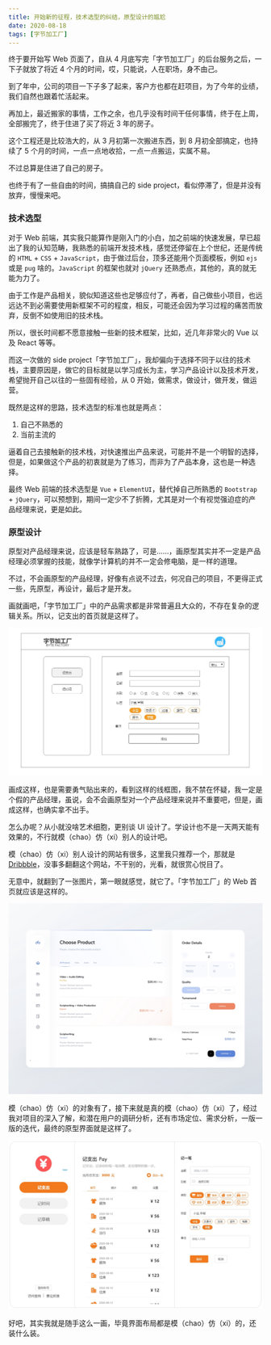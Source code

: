 ```yaml
---
title: 开始新的征程，技术选型的纠结，原型设计的尴尬
date: 2020-08-18
tags: [字节加工厂]
---
```


终于要开始写 Web 页面了，自从 4 月底写完「字节加工厂」的后台服务之后，一下子就放了将近 4 个月的时间，哎，只能说，人在职场，身不由己。

<!-- more -->

到了年中，公司的项目一下子多了起来，客户方也都在赶项目，为了今年的业绩，我们自然也跟着忙活起来。

再加上，最近搬家的事情，工作之余，也几乎没有时间干任何事情，终于在上周，全部搬完了，终于住进了买了将近 3 年的房子。

这个工程还是比较浩大的，从 3 月初第一次搬进东西，到 8 月初全部搞定，也持续了 5 个月的时间，一点一点地收拾，一点一点搬运，实属不易。

不过总算是住进了自己的房子。

也终于有了一些自由的时间，搞搞自己的 side project，看似停滞了，但是并没有放弃，慢慢来吧。

### 技术选型

对于 Web 前端，其实我只能算作是刚入门的小白，加之前端的快速发展，早已超出了我的认知范畴，我熟悉的前端开发技术栈，感觉还停留在上个世纪，还是传统的 `HTML` + `CSS` + `JavaScript`，由于做过后台，顶多还能用个页面模板，例如 `ejs` 或是 `pug` 啥的。`JavaScript` 的框架也就对 `jQuery` 还熟悉点，其他的，真的就无能为力了。

由于工作是产品相关，貌似知道这些也足够应付了，再者，自己做些小项目，也远远达不到必需要使用新框架不可的程度，相反，可能还会因为学习过程的痛苦而放弃，反倒不如使用旧的技术栈。

所以，很长时间都不愿意接触一些新的技术框架，比如，近几年非常火的 Vue 以及 React 等等。

而这一次做的 side project「字节加工厂」，我却偏向于选择不同于以往的技术栈，主要原因是，做它的目标就是以学习成长为主，学习产品设计以及技术开发，希望抛开自己以往的一些固有经验，从 0 开始，做需求，做设计，做开发，做运营。

既然是这样的思路，技术选型的标准也就是两点：

1. 自己不熟悉的
2. 当前主流的

逼着自己去接触新的技术栈，对快速推出产品来说，可能并不是一个明智的选择，但是，如果做这个产品的初衷就是为了练习，而非为了产品本身，这也是一种选择。

最终 Web 前端的技术选型是 `Vue` + `ElementUI`，替代掉自己所熟悉的 `Bootstrap` + `jQuery`，可以预想到，期间一定少不了折腾，尤其是对一个有视觉强迫症的产品经理来说，更是如此。

### 原型设计

原型对产品经理来说，应该是轻车熟路了，可是......，画原型其实并不一定是产品经理必须掌握的技能，就像学计算机的并不一定会修电脑，是一样的道理。

不过，不会画原型的产品经理，好像有点说不过去，何况自己的项目，不更得正式一些，先原型，再设计，最后才是开发。

画就画吧，「字节加工厂」中的产品需求都是非常普遍且大众的，不存在复杂的逻辑关系。所以，记支出的首页就是这样了。

![](../image/byte_factory/2020-08-17-23-54-18.jpg)

画成这样，也是需要勇气贴出来的，看到这样的线框图，我不禁在怀疑，我一定是个假的产品经理，虽说，会不会画原型对一个产品经理来说并不重要吧，但是，画成这样，也确实拿不出手。

怎么办呢？从小就没啥艺术细胞，更别谈 UI 设计了。学设计也不是一天两天能有效果的，不行就模（chao）仿（xi）别人的设计吧。

模（chao）仿（xi）别人设计的网站有很多，这里我只推荐一个，那就是 [Dribbble](https://dribbble.com/)，没事多翻翻这个网站，不干别的，光看，就很赏心悦目了。

无意中，就翻到了一张图片，第一眼就感觉，就它了。「字节加工厂」的 Web 首页就应该是这样的。

![](../image/byte_factory/参考设计.png)

模（chao）仿（xi）的对象有了，接下来就是真的模（chao）仿（xi）了，经过我对项目的深入了解，和潜在用户的调研分析，还有市场定位、需求分析，一版一版的迭代，最终的原型界面就是这样了。

![](../image/byte_factory/2020-08-18-00-09-25.jpg)

好吧，其实我就是随手这么一画，毕竟界面布局都是模（chao）仿（xi）的，还装什么装。



